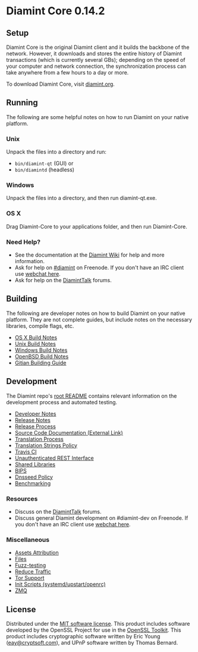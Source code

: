 Diamint Core 0.14.2
=====================

Setup
---------------------
Diamint Core is the original Diamint client and it builds the backbone of the network. However, it downloads and stores the entire history of Diamint transactions (which is currently several GBs); depending on the speed of your computer and network connection, the synchronization process can take anywhere from a few hours to a day or more.

To download Diamint Core, visit [diamint.org](https://diamint.org).

Running
---------------------
The following are some helpful notes on how to run Diamint on your native platform.

### Unix

Unpack the files into a directory and run:

- `bin/diamint-qt` (GUI) or
- `bin/diamintd` (headless)

### Windows

Unpack the files into a directory, and then run diamint-qt.exe.

### OS X

Drag Diamint-Core to your applications folder, and then run Diamint-Core.

### Need Help?

* See the documentation at the [Diamint Wiki](https://diamint.info/)
for help and more information.
* Ask for help on [#diamint](http://webchat.freenode.net?channels=diamint) on Freenode. If you don't have an IRC client use [webchat here](http://webchat.freenode.net?channels=diamint).
* Ask for help on the [DiamintTalk](https://diaminttalk.io/) forums.

Building
---------------------
The following are developer notes on how to build Diamint on your native platform. They are not complete guides, but include notes on the necessary libraries, compile flags, etc.

- [OS X Build Notes](build-osx.md)
- [Unix Build Notes](build-unix.md)
- [Windows Build Notes](build-windows.md)
- [OpenBSD Build Notes](build-openbsd.md)
- [Gitian Building Guide](gitian-building.md)

Development
---------------------
The Diamint repo's [root README](/README.md) contains relevant information on the development process and automated testing.

- [Developer Notes](developer-notes.md)
- [Release Notes](release-notes.md)
- [Release Process](release-process.md)
- [Source Code Documentation (External Link)](https://dev.visucore.com/diamint/doxygen/)
- [Translation Process](translation_process.md)
- [Translation Strings Policy](translation_strings_policy.md)
- [Travis CI](travis-ci.md)
- [Unauthenticated REST Interface](REST-interface.md)
- [Shared Libraries](shared-libraries.md)
- [BIPS](bips.md)
- [Dnsseed Policy](dnsseed-policy.md)
- [Benchmarking](benchmarking.md)

### Resources
* Discuss on the [DiamintTalk](https://diaminttalk.io/) forums.
* Discuss general Diamint development on #diamint-dev on Freenode. If you don't have an IRC client use [webchat here](http://webchat.freenode.net/?channels=diamint-dev).

### Miscellaneous
- [Assets Attribution](assets-attribution.md)
- [Files](files.md)
- [Fuzz-testing](fuzzing.md)
- [Reduce Traffic](reduce-traffic.md)
- [Tor Support](tor.md)
- [Init Scripts (systemd/upstart/openrc)](init.md)
- [ZMQ](zmq.md)

License
---------------------
Distributed under the [MIT software license](/COPYING).
This product includes software developed by the OpenSSL Project for use in the [OpenSSL Toolkit](https://www.openssl.org/). This product includes
cryptographic software written by Eric Young ([eay@cryptsoft.com](mailto:eay@cryptsoft.com)), and UPnP software written by Thomas Bernard.
